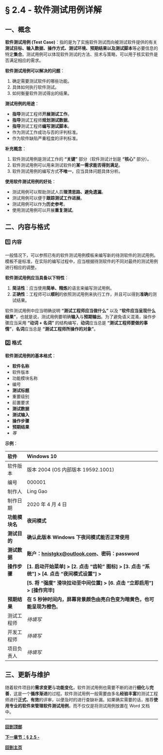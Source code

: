 # § 2.4 - 软件测试用例详解

## 一、概念

**软件测试用例 (Test Case)**：指的是为了实施软件测试而向被测试软件提供的有关**测试目标、输入数据、操作方式、测试环境、预期结果以及测试脚本**等必要信息的特定**集合**。测试用例可以体现软件测试的方法、技术与策略，可以用于核实软件是否满足相应的需求。

**软件测试用例可以解决的问题**：

1. 确定需要测试软件的哪些功能。
2. 具体如何执行软件测试。
3. 如何衡量软件测试得出的结果。

**测试用例的用途**：

- **指导**测试工程师**开展测试工作**。
- **指导**测试工程师**规划测试数据**。
- **指导**测试工程师**编写测试脚本**。
- 作为测试工作成功与否的评判标准。
- 作为软件缺陷严重程度的评判标准。

**补充概念**：

1. 软件测试用例是测试工作的 **“关键”** 部分（软件测试计划是 **“核心”** 部分）。
2. 软件测试用例可以用来测试软件的**某一需求能否得到满足**。
3. 软件测试用例的编写方式**不唯一**，应当具体问题具体分析。

**使用软件测试用例的好处**：

- 测试用例可以帮助测试人员**理清思路、避免遗漏**。
- 测试用例可以便于**跟踪测试工作进展**。
- 测试用例可以作为**历史参考**。
- 使用测试用例可以开展**重复测试**。

## 二、内容与格式

### :one: 内容

一般情况下，可以参照已有的软件测试用例模板来编写新的待测软件的测试用例。模板不是标准，在实际的编写过程中，应当根据待测软件的不同对最终的测试用例进行相应的调整。

**软件测试用例应当具备以下特性**：

1. **简洁性**：应当使用**简单、精炼**的语言来编写测试用例。
2. **正确性**：工程师可以**顺利**的依照测试用例来执行工作，并且可以得到**准确**的测试结果。

软件测试用例中应当明确说明 **“测试工程师应当做什么”** 以及 **“软件应当呈现什么结果”**，也就是说，测试用例要明确**输入**与**预期输出**。为了避免语义混淆，操作步骤应当采用 **“动词 + 名词”** 的结构编写，**动词**应当总是 **“测试工程师要做的事情”**，**名词**应当总是 **“测试工程师所操作的对象”**。

### :two: 格式

**软件测试用例的基本格式**：

- **软件名称**
- 软件版本
- 功能模块名称
- 编号
- **测试标题**
- 重要级别
- 前置要求
- **测试数据**
- **测试输入**
- **操作步骤**
- **预期结果**
- *等*

**示例**：

|软件|Windows 10|
|:-|:-|
|软件版本|版本 2004 (OS 内部版本 19592.1001)|
|编号|000001|
|制作人|Ling Gao|
|制作日期|2020 年 4 月 4 日|
|**功能模块名**|**夜间模式**|
|**测试目的**|**确认此版本 Windows 下夜间模式能否正常使用**|
|**测试数据**|**账户：hnistgkx@outlook.com、密码：password**|
|**操作步骤**|**[1. 启动开始菜单] > [2. 点击 “齿轮” 图标] > [3. 点击 “系统”] > [4. 点击 “夜间模式设置”] >**|
||**[5. 将 “强度” 滑块拉动至中间位置] > [6. 点击 “立即启用”] > [操作完毕]**|
|**预期结果**|**在 5 秒钟时间内，屏幕背景颜色由亮白色变为暗黄色，也可能呈现为橙色**。|
|测试工程师|*待填写*|
|开发工程师|*待填写*|
|项目负责人|*待填写*|

## 三、更新与维护

随着软件项目的**需求变更**与**功能变化**，软件测试用例也需要不断的进行**细化**与**完善**，这是一个**循序渐进**的过程。软件测试用例一般需要由多名**经验丰富**的测试工程师进行**正式、有效**的评审，以便及时的进行查缺补漏。如果确实需要的话，推荐**使用专业的软件来管理软件测试用例**，而不仅仅是将测试用例放置在 Word 文档中。

---
[**回到顶部**](https://github.com/Lingggao/Software-Testing-Basics/blob/master/%E7%AC%AC%E4%BA%8C%E7%AB%A0/2_4_%E8%BD%AF%E4%BB%B6%E6%B5%8B%E8%AF%95%E7%94%A8%E4%BE%8B%E8%AF%A6%E8%A7%A3.md#-24---%E8%BD%AF%E4%BB%B6%E6%B5%8B%E8%AF%95%E7%94%A8%E4%BE%8B%E8%AF%A6%E8%A7%A3)

[**下一章节：§ 2.5 -**]()

[**回到主页**](https://github.com/Lingggao/Software-Testing-Basics#%E8%BD%AF%E4%BB%B6%E6%B5%8B%E8%AF%95%E5%9F%BA%E7%A1%80)